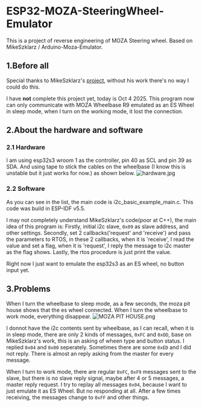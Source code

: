 # ESP32-MOZA-SteeringWheel-Emulator
This is a project of reverse engineering of MOZA Steering wheel. Based on MikeSzklarz / Arduino-Moza-Emulator.
## 1.Before all
Special thanks to MikeSzklarz's [project](https://github.com/MikeSzklarz/Arduino-Moza-Emulator), without his work there's no way I could do this.

I have **not** complete this project yet, today is Oct 4 2025. This program now can only communicate with MOZA Wheelbase R9 emulated as an ES Wheel in sleep mode, when I turn on the working mode, it lost the connection.

## 2.About the hardware and software
### 2.1 Hardware
I am using esp32s3 wroom 1 as the controller, pin 40 as SCL and pin 39 as SDA. And using tape to stick the cables on the wheelbase (I know this is unstable but it just works for now.) as shown below.
![hardware.jpg](/assets/images/hardware.jpg)
### 2.2 Software
As you can see in the list, the main code is i2c_basic_example_main.c. This code was build in ESP-IDF v5.5.

I may not completely understand MikeSzklarz's code(poor at C++), the main idea of this program is: Firstly, initial i2c slave, `0x09` as slave address, and other settings. Secondly, set 2 callbacks('request' and 'receive') and pass the parameters to RTOS, in these 2 callbacks, when it is 'receive', I read the value and set a flag, when it is 'request', I reply the message to i2c master as the flag shows. Lastly, the rtos procedure is just print the value.

Right now I just want to emulate the esp32s3 as an ES wheel, no button input yet.

## 3.Problems
When I turn the wheelbase to sleep mode, as a few seconds, the moza pit house shows that the es wheel connected. When I turn the wheelbase to work mode, everything disappear. 
![MOZA PIT HOUSE.png](/assets/images/MOZA_PIT_HOUSE.png)

I donnot have the i2c contents sent by wheelbase, as I can recall, when it is in sleep mode, there are only 2 kinds of messages, `0xFC` and `0xDD`, base on MikeSzklarz's work, this is an asking of wheen type and button status. I replied `0x04` and `0x00` seperately. Sometimes there are some `0xED` and I did not reply. There is almost an reply asking from the master for every message.

When I turn to work mode, there are regular `0xFC`, `0xF9` messages sent to the slave, but there is no slave reply signal, maybe after 4 or 5 messages, a master reply request. I try to replay all messages `0x04`, because I want to just emulate it as ES Wheel. But no responding at all. After a few times receiving, the messages change to `0xFF` and other things.
